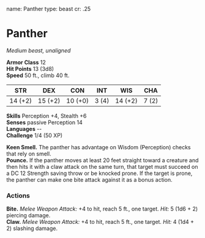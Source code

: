name: Panther
type: beast
cr: .25

# Panther 
_Medium beast, unaligned_

**Armor Class** 12    
**Hit Points** 13 (3d8)    
**Speed** 50 ft., climb 40 ft.

| STR     | DEX     | CON     | INT     | WIS     | CHA     |
|---------|---------|---------|---------|---------|---------|
| 14 (+2) | 15 (+2) | 10 (+0) | 3 (4)  | 14 (+2) | 7 (2)  |  

**Skills** Perception +4, Stealth +6    
**Senses** passive Perception 14    
**Languages** --    
**Challenge** 1/4 (50 XP) 

**Keen Smell.** The panther has advantage on Wisdom (Perception) checks that rely on smell.   
**Pounce.** If the panther moves at least 20 feet straight toward a creature and then hits it with a claw attack on the same turn, that target must succeed on a DC 12 Strength saving throw or be knocked prone. If the target is prone, the panther can make one bite attack against it as a bonus action. 

### Actions    
**Bite.** _Melee Weapon Attack:_ +4 to hit, reach 5 ft., one target. _Hit:_ 5 (1d6 + 2) piercing damage.    
**Claw.** _Melee Weapon Attack:_ +4 to hit, reach 5 ft., one target. _Hit:_ 4 (1d4 + 2) slashing damage. 